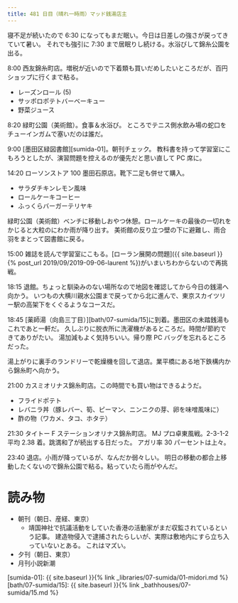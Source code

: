 ```yaml
---
title: 481 日目（晴れ一時雨）マッド銭湯店主
---
```


寝不足が続いたので 6:30 になってもまだ眠い。今日は日差しの強さが戻ってきていて暑い。
それでも強引に 7:30 まで居眠りし続ける。水浴びして錦糸公園を出る。

8:00 西友錦糸町店。増税が近いので下着類も買いだめしたいところだが、百円ショップに行くまで粘る。

* レーズンロール (5)
* サッポロポテトバーベーキュー
* 野菜ジュース

8:20 緑町公園（美術館）。食事＆水浴び。
ところでテニス側水飲み場の蛇口をチューインガムで塞いだのは誰だ。

9:00 [墨田区緑図書館][sumida-01]。朝刊チェック。
教科書を持って学習室にこもろうとしたが、演習問題を控えるのが優先だと思い直して PC 席に。

14:20 ローソンストア 100 墨田石原店。靴下二足も併せて購入。

* サラダチキンレモン風味
* ロールケーキコーヒー
* ふっくらバーガーテリヤキ

緑町公園（美術館）ベンチに移動しおやつ休憩。ロールケーキの最後の一切れをかじると大粒のにわか雨が降り出す。
美術館の反り立つ壁の下に避難し、雨合羽をまとって図書館に戻る。

15:00 雑誌を読んで学習室にこもる。[ローラン展開の問題]({{ site.baseurl }}{% post_url 2019/09/2019-09-06-laurent %})がいまいちわからないので再挑戦。

18:15 退館。ちょっと馴染みのない場所なので地図を確認してから今日の銭湯へ向かう。
いつもの大横川親水公園まで戻ってから北に進んで、東京スカイツリー駅の高架下をくぐるようなコースだ。

18:45 [薬師湯（向島三丁目）][bath/07-sumida/15]に到着。墨田区の未踏銭湯もこれであと一軒だ。
久しぶりに脱衣所に洗濯機があるところだ。時間が節約できてありがたい。
湯加減もよく気持ちいい。帰り際 PC バッグを忘れるところだった。

湯上がりに裏手のランドリーで乾燥機を回して退店。業平橋にある地下鉄構内から錦糸町へ向かう。

21:00 カスミオリナス錦糸町店。この時間でも買い物はできるようだ。

* フライドポテト
* レバニラ丼（豚レバー、筍、ピーマン、ニンニクの芽、卵を味噌風味に）
* 酢の物（ワカメ、タコ、ホタテ）

21:30 タイトー F ステーションオリナス錦糸町店。
MJ プロ卓東風戦。2-3-1-2 平均 2.38 着。跳満和了が続出する日だった。
アガリ率 30 パーセントは上々。

23:40 退店。小雨が降っているが、なんだか弱々しい。
明日の移動の都合上移動したくないので錦糸公園で粘る。粘っていたら雨がやんだ。

# 読み物

* 朝刊（朝日、産経、東京）
  * 靖国神社で抗議活動をしていた香港の活動家がまだ収監されているという記事。
    建造物侵入で逮捕されたらしいが、実際は敷地内にすら立ち入っていないとある。
    これはマズい。
* 夕刊（朝日、東京）
* 月刊小説新潮

[sumida-01]: {{ site.baseurl }}{% link _libraries/07-sumida/01-midori.md %}
[bath/07-sumida/15]: {{ site.baseurl }}{% link _bathhouses/07-sumida/15.md %}
